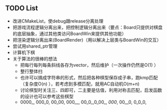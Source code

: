 ## TODO List
- 改进CMakeList，使debug跟release分离处理
- 把游戏流程逻辑分离出来，把控制逻辑分离出来（要点：Board只提供对棋盘的底层抽象，通过其他类访问BoardWin来提供其他功能）
- 把渲染逻辑分离出来(BoardRender)（用以解决上层类与BoardWin的交互）
- 尝试用shared_ptr管理
- 计算机下棋
- 关于算法的很棒的想法
  - 把每行每列每条斜线各存为vector，然后维护（一次操作仍然是O(1) ）
  - 整行整体扫
  - 也许可以搞成字符串的形式，然后把各种棋型保存成子串，跑kmp匹配（复杂度O(n) ），若考虑到多模匹配，就用AC自动机O(m+n) 
  - 讨论棋型时关注三、四即可，二主要是估值，利用对称去匹配，启发函数的设计也可以参考这些棋型
  - 0000_, 000_0, 00_00, 000__, 00_0_,0_00_, _000_, 00__0, 0_0_0,